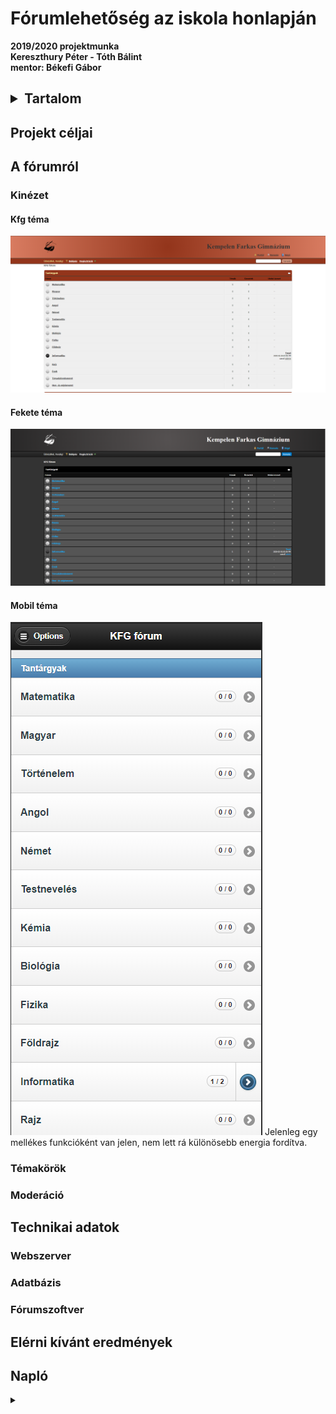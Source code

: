 # Fórumlehetőség az iskola honlapján
__2019/2020 projektmunka <br>
Kereszthury Péter - Tóth Bálint <br>
mentor: Békefi Gábor__

<h2><details>
<summary>Tartalom</summary>

+ [Projekt Céljai](#projekt-céljai)
+ [A fórumról](#a-fórumról)
  + [Kinézet](#kinézet)
  + [Témakörök](#témakörök)
  + [Moderáció](#moderáció)
+ [Technikai adatok](#technikai-adatok)
  + [Webszerver](#webszerver)
  + [Adatbázis](#adatbázis)
  + [Fórumszoftver](#fórumszoftver)
+ [Elérni kívánt eredmények](#elérni-kívánt-eredmények)
+ [Napló](#napló)


</details></h2>



## Projekt céljai
## A fórumról
### Kinézet
#### Kfg téma <br>
![kfg_téma](/images/kfg.png)
#### Fekete téma <br>
![fekete_téma](/images/dark.png)
#### Mobil téma <br>
![mobil](/images/mobile.png)
Jelenleg egy mellékes funkcióként van jelen, nem lett rá különösebb energia fordítva.
### Témakörök
### Moderáció
## Technikai adatok
### Webszerver
### Adatbázis
### Fórumszoftver
## Elérni kívánt eredmények

## Napló
<details>
  <summary></summary>
  
  + "2019. 10. 28.A fórumot futtató szerver megtalálása, felállítása és létrehozása."
  + "2019. 11. 05.: A projektmunka pontos céljainak rendezése, a célokhoz ideális fórumszoftverek keresése"
  + "2019. 11. 10.: A végleges fórumszoftver kiválasztása, technikai adatainak pontosabb megismerése"
  + "2019. 11. 12.: A fórum telepítésének megkezdése a tesztszerverre."
  + "2019. 11. 20.: Kisebb technikai problémák kijavítása, további optimalizálás"
  + "2019. 11. 30.: Magyar fordítás keresése és telepítése"
  + "2019. 12. 29.: A fórum adminisztrátori konfigurálása"
  + "2020. 02. 10.: A fórum újratelepítése"
  + "2020. 02. 15.: [Kfg téma](#kfg-téma-) elkészítése"
  + "2020. 02. 18.: Fórum konfigurálás, teljesítményoptimalizálás"
  + "2020. 02. 19.: Fórum szerkezetének, témaköreinek kialakítása"
  + "2020. 02. 20.: [Fekete téma](#fekete-téma-) elkészítése"

</details>
